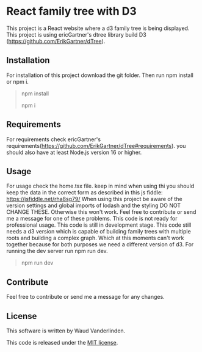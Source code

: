 # React family tree with D3

This project is a React website where a d3 family tree is being displayed. This project is using ericGartner's dtree library build D3 (https://github.com/ErikGartner/dTree). 

## Installation

For installation of this project download the git folder. Then run npm install or npm i.
> npm install
>
> npm i

## Requirements

For requirements check ericGartner's requirements(https://github.com/ErikGartner/dTree#requirements). you should also have at least Node.js version 16 or higher.

## Usage

For usage check the home.tsx file. keep in mind when using thi you should keep the data in the correct form as described in this js fiddle: https://jsfiddle.net/rha8sg79/ When using this project be aware of the version settings and global imports of lodash and the styling DO NOT CHANGE THESE. Otherwise this won't work. Feel free to contribute or send me a message for one of these problems.
This code is not ready for professional usage. This code is still in development stage. This code still needs a d3 version which is capable of building family trees with multiple roots and building a complex graph. Which at this moments can't work together because for both purposes we need a different version of d3.
For running the dev server run npm run dev.

>npm run dev

## Contribute

Feel free to contribute or send me a message for any changes. 

## License
This software is written by Waud Vanderlinden.

This code is released under the [MIT license](https://opensource.org/licenses/MIT).
